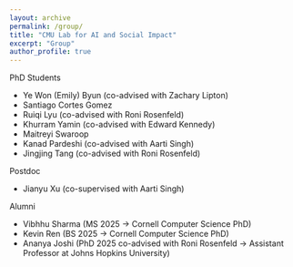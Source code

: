 ```yaml
---
layout: archive
permalink: /group/
title: "CMU Lab for AI and Social Impact"
excerpt: "Group"
author_profile: true
---
```


PhD Students

* Ye Won (Emily) Byun (co-advised with Zachary Lipton)
* Santiago Cortes Gomez
* Ruiqi Lyu (co-advised with Roni Rosenfeld)
* Khurram Yamin (co-advised with Edward Kennedy)
* Maitreyi Swaroop
* Kanad Pardeshi (co-advised with Aarti Singh)
* Jingjing Tang (co-advised with Roni Rosenfeld)

Postdoc
* Jianyu Xu (co-supervised with Aarti Singh)

Alumni
* Vibhhu Sharma (MS 2025 -> Cornell Computer Science PhD)
* Kevin Ren (BS 2025 -> Cornell Computer Science PhD)
* Ananya Joshi (PhD 2025 co-advised with Roni Rosenfeld -> Assistant Professor at Johns Hopkins University)

